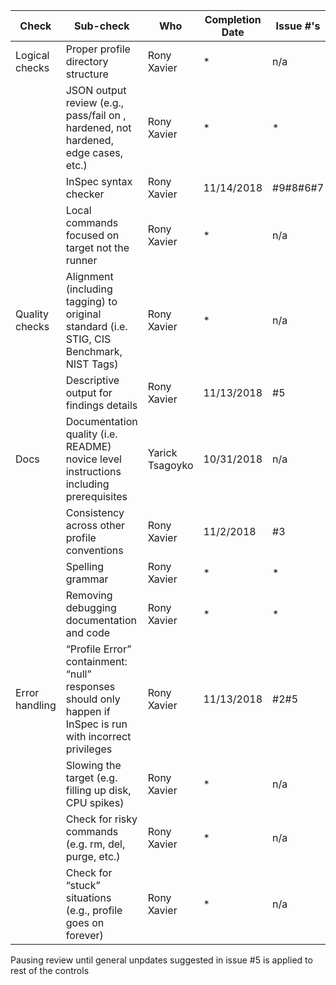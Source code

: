 | Check          | Sub-check                                                                         | Who | Completion Date | Issue #'s |
|----------------|-----------------------------------------------------------------------------------|-----|-----------------|-----------|
|Logical checks| Proper profile directory structure                         |Rony Xavier|*|n/a|
||JSON output review (e.g., pass/fail on ,<br>hardened, not hardened, edge cases, etc.)|Rony Xavier|*|*|
||InSpec syntax checker|Rony Xavier|11/14/2018|#9#8#6#7|
||Local commands focused on target not the runner|Rony Xavier|*|n/a|
|Quality checks|Alignment (including tagging) to original<br> standard (i.e. STIG, CIS Benchmark, NIST Tags)|Rony Xavier|*|n/a|
||Descriptive output for findings details|Rony Xavier|11/13/2018|#5|
|Docs|Documentation quality (i.e. README)<br> novice level instructions including prerequisites|Yarick Tsagoyko|10/31/2018|n/a|
||Consistency across other profile conventions |Rony Xavier|11/2/2018|#3|
||Spelling grammar|Rony Xavier|*|*|
||Removing debugging documentation and code|Rony Xavier|*|*|
| Error handling |“Profile Error” containment: “null” responses <br>should only happen if InSpec is run with incorrect privileges|Rony Xavier|11/13/2018|#2#5|
||Slowing the target (e.g. filling up disk, CPU spikes)|Rony Xavier|*|n/a|
||Check for risky commands (e.g. rm, del, purge, etc.)|Rony Xavier|*|n/a|
||Check for “stuck” situations (e.g., profile goes on forever)|Rony Xavier|*|n/a|


Pausing review until general unpdates suggested in issue #5 is applied to rest of the controls
